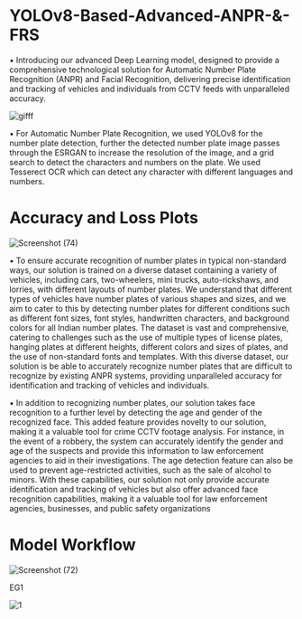 # YOLOv8-Based-Advanced-ANPR-&-FRS

▪ Introducing our advanced Deep Learning model, designed to provide a comprehensive technological solution for Automatic Number Plate
Recognition (ANPR) and Facial Recognition, delivering precise identification and tracking of vehicles and individuals from CCTV feeds with unparalleled
accuracy.

![gifff](https://github.com/user-attachments/assets/95c7675f-9e6d-47d7-b305-08965c254caf)

▪ For Automatic Number Plate Recognition, we used YOLOv8 for the number plate detection, further the detected number plate image
passes through the ESRGAN to increase the resolution of the image, and a grid search to detect the characters and numbers on the plate. We used Tesserect OCR which can detect any character with different languages and numbers.

# Accuracy and Loss Plots 
![Screenshot (74)](https://github.com/user-attachments/assets/5a99313d-3981-4541-a134-7e79202f4197)

▪ To ensure accurate recognition of number plates in typical non-standard ways, our solution is trained on a diverse dataset containing a variety of
vehicles, including cars, two-wheelers, mini trucks, auto-rickshaws, and lorries, with different layouts of number plates. We understand that different
types of vehicles have number plates of various shapes and sizes, and we aim to cater to this by detecting number plates for different conditions such
as different font sizes, font styles, handwritten characters, and background colors for all Indian number plates. The dataset is vast and
comprehensive, catering to challenges such as the use of multiple types of license plates, hanging plates at different heights, different colors and sizes
of plates, and the use of non-standard fonts and templates. With this diverse dataset, our solution is be able to accurately recognize number plates
that are difficult to recognize by existing ANPR systems, providing unparalleled accuracy for identification and tracking of vehicles and individuals.

▪ In addition to recognizing number plates, our solution takes face recognition to a further level by detecting the age and gender of the recognized
face. This added feature provides novelty to our solution, making it a valuable tool for crime CCTV footage analysis. For instance, in the event of a
robbery, the system can accurately identify the gender and age of the suspects and provide this information to law enforcement agencies to aid in
their investigations. The age detection feature can also be used to prevent age-restricted activities, such as the sale of alcohol to minors. With these
capabilities, our solution not only provide accurate identification and tracking of vehicles but also offer advanced face recognition capabilities,
making it a valuable tool for law enforcement agencies, businesses, and public safety organizations

# Model Workflow

![Screenshot (72)](https://github.com/user-attachments/assets/06c39ffb-9d58-4a00-a93a-b70d2c8d2fa1)

EG1

![1](https://github.com/user-attachments/assets/963babfe-262a-46ec-a7cd-74901d3c3b88)





